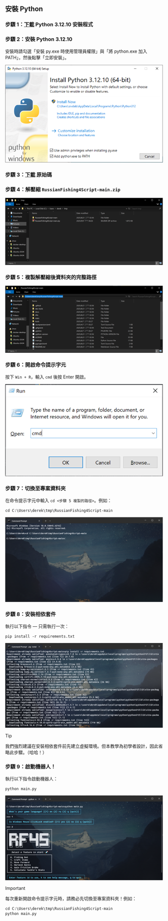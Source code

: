 ## 安裝 Python
### 步驟 1：[下載][download] Python 3.12.10 安裝程式

### 步驟 2：安裝 Python 3.12.10
安裝時請勾選「安裝 py.exe 時使用管理員權限」與「將 python.exe 加入 PATH」，然後點擊「立即安裝」。

![setup][setup]

### 步驟 3：[下載][github] 原始碼

### 步驟 4：解壓縮 `RussianFishing4Script-main.zip`

![unzip][unzip]

### 步驟 5：複製解壓縮後資料夾的完整路徑

![path][path]

### 步驟 6：開啟命令提示字元
按下 `Win + R`，輸入 `cmd` 後按 Enter 開啟。

![cmd][cmd]

### 步驟 7：切換至專案資料夾
在命令提示字元中輸入 `cd <步驟 5 複製的路徑>`。例如：
```
cd C:\Users\derek\tmp\RussianFishing4Script-main
```

![cd][cd]

### 步驟 8：安裝相依套件
執行以下指令 — 只需執行一次：

```
pip install -r requirements.txt
```

![pip][pip]

> [!TIP]
> 我們強烈建議在安裝相依套件前先建立虛擬環境。但本教學為初學者設計，因此省略此步驟。（哈哈！）

### 步驟 9：啟動機器人！
執行以下指令啟動機器人：

```
python main.py
```

![run][run]

> [!IMPORTANT]
> 每次重新開啟命令提示字元時，請務必先切換至專案資料夾！例如：
> ```
> cd C:\Users\derek\tmp\RussianFishing4Script-main
> python main.py
> ```

[download]: https://www.python.org/ftp/python/3.12.10/python-3.12.10-amd64.exe  
[installer]: /static/readme/installer.png
[setup]: /static/readme/setup.png
[unzip]: /static/readme/unzip.png
[path]: /static/readme/path.png
[cmd]: /static/readme/cmd.png
[cd]: /static/readme/cd.png
[pip]: /static/readme/pip.png
[run]: /static/readme/run.png
[github]: https://github.com/dereklee0310/RussianFishing4Script/archive/refs/heads/main.zip